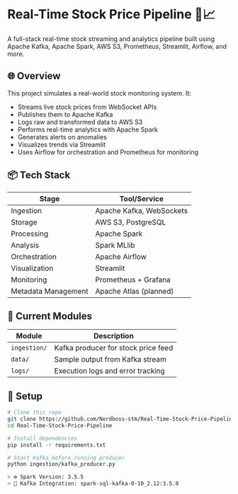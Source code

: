 # Real-Time Stock Price Pipeline 🚀📈

A full-stack real-time stock streaming and analytics pipeline built using Apache Kafka, Apache Spark, AWS S3, Prometheus, Streamlit, Airflow, and more.

## 🌐 Overview

This project simulates a real-world stock monitoring system. It:
- Streams live stock prices from WebSocket APIs
- Publishes them to Apache Kafka
- Logs raw and transformed data to AWS S3
- Performs real-time analytics with Apache Spark
- Generates alerts on anomalies
- Visualizes trends via Streamlit
- Uses Airflow for orchestration and Prometheus for monitoring

## 📦 Tech Stack

| Stage                  | Tool/Service              |
|------------------------|---------------------------|
| Ingestion              | Apache Kafka, WebSockets  |
| Storage                | AWS S3, PostgreSQL        |
| Processing             | Apache Spark              |
| Analysis               | Spark MLlib               |
| Orchestration          | Apache Airflow            |
| Visualization          | Streamlit                 |
| Monitoring             | Prometheus + Grafana      |
| Metadata Management    | Apache Atlas (planned)    |

## 📁 Current Modules

| Module       | Description                          |
|--------------|--------------------------------------|
| `ingestion/` | Kafka producer for stock price feed  |
| `data/`      | Sample output from Kafka stream      |
| `logs/`      | Execution logs and error tracking    |

## 🔧 Setup

```bash
# Clone this repo
git clone https://github.com/Nerdboss-stm/Real-Time-Stock-Price-Pipeline.git
cd Real-Time-Stock-Price-Pipeline

# Install dependencies
pip install -r requirements.txt

# Start Kafka before running producer
python ingestion/kafka_producer.py

> ⚙️ Spark Version: 3.5.5  
> 🧩 Kafka Integration: spark-sql-kafka-0-10_2.12:3.5.0

